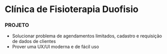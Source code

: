# Clínica de Fisioterapia Duofisio

### PROJETO

- Solucionar problema de agendamentos limitados, cadastro e requisição de dados de clientes
- Prover uma UX/UI moderna e de fácil uso